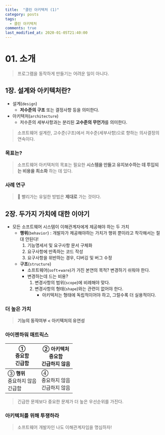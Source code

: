 ```yaml
---
title:  "클린 아키텍처 (1)"
category: posts
tags:
  - 클린 아키텍처
comments: true
last_modified_at: 2020-01-05T21:40:00
---
```


# 01. 소개

> 프로그램을 동작하게 만들기는 어려운 일이 아니다.

## 1장. 설계와 아키텍처란?

- 설계(`design`)
  - **저수준의 구조** 또는 결정사항 등을 의미한다.
- 아키텍처(`architecture`)
  - 저수준의 세부사항과는 분리된 **고수준의 무언가**를 의미한다.

> 소프트웨어 설계란, 고수준(구조)에서 저수준(세부사항)으로 향하는 의사결정의 연속이다.

### 목표는?

> 소프트웨어 아키텍처의 목표는 필요한 **시스템을 만들고 유지보수하는 데 투입되는 비용을 최소화** 하는 데 있다.

### 사례 연구

> 🐰 빨리가는 유일한 방법은 **제대로** 가는 것이다.

## 2장. 두가지 가치에 대한 이야기

- 모든 소프트웨어 시스템이 이해관계자에게 제공해야 하는 두 가치
  - **행위**(`behavior`) : 개발자가 제공해야하는 가치가 행위 뿐이라고 착각해서는 절대 안된다!
    1. 기능명세서 및 요구사항 문서 구체화
    2. 요구사항에 만족하는 코드 작성
    3. 요구사항을 위반하는 경우, 디버깅 및 버그 수정
  - **구조**(`structure`)
    - 소프트웨어(`soft`+`ware`)가 가진 본연의 목적? 변경하기 쉬워야 한다.
    - 변경하는데 드는 비용?
      1. 변경사항의 범위(`scope`)에 비례해야 맞다.
      2. 변경사항의 형태(`shape`)와는 관련이 없어야 한다.
         - 아키텍처는 형태에 독립적이어야 하고, 그럴수록 더 실용적이다.

### 더 높은 가치

> **기능의 동작여부 < 아키텍처의 유연성**

### 아이젠하워 매트릭스

| ①<br />중요함<br />긴급함                        | ② **아키텍처**<br />중요함<br />긴급하지 않음 |
| ----------------------------------------- | --------------------------------------------- |
| ③ **행위**<br />중요하지 않음<br />긴급함 | ④<br />중요하지 않음<br />긴급하지 않음              |

> 긴급한 문제보다 중요한 문제가 더 높은 우선순위를 가진다.

### 아키텍처를 위해 투쟁하라

> 소프트웨어 개발자인 나도 이해관계자임을 명심하자!
